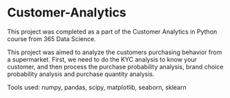 # Customer-Analytics

This project was completed as a part of the Customer Analytics in Python course from 365 Data Science.

This project was aimed to analyze the customers purchasing behavior from a supermarket. First, we need to do the KYC analysis to know your customer, and then process the purchase probability analysis, brand choice probability analysis and purchase quantity analysis. 

Tools used: numpy, pandas, scipy, matplotlib, seaborn, sklearn
